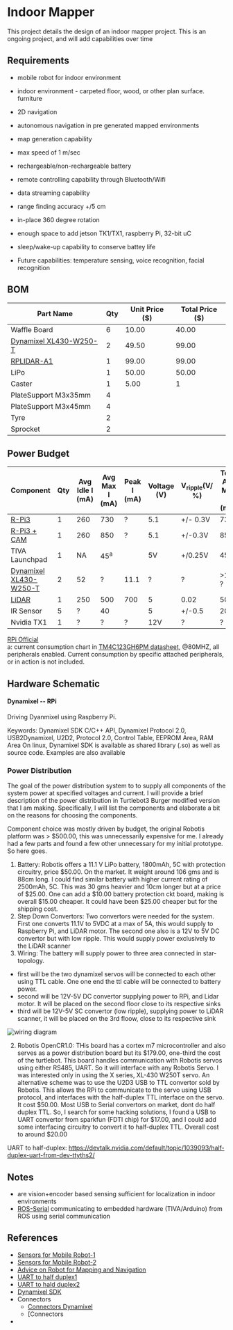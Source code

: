 # Indoor Mapper
This project details the design of an indoor mapper project. This is an ongoing project, and will add capabilities over time


## Requirements 

- mobile robot for indoor environment
- indoor environment - carpeted floor, wood, or other plan surface. furniture 
- 2D navigation
- autonomous navigation in pre generated mapped environments
- map generation capability 
- max speed of 1 m/sec
- rechargeable/non-rechargeable battery
- remote controlling capability through Bluetooth/Wifi
- data streaming capability
- range finding accuracy +/5 cm
- in-place 360 degree rotation
- enough space to add jetson TK1/TX1, raspberry Pi, 32-bit uC
- sleep/wake-up capability to conserve battey life


- Future capabilities: temperature sensing, voice recognition, facial recognition

## BOM

|Part Name|Qty|Unit Price ($)|Total Price ($)|
|---------|---|----------|-----------|
|Waffle Board|6|10.00|40.00|
|[Dynamixel XL430-W250-T](http://www.robotis.us/x-series/?price_min=0&price_max=82&sort=featured)|2|49.50|99.00|
|[RPLIDAR-A1](https://www.seeedstudio.com/RPLiDAR-A1M8-360-Degree-Laser-Scanner-Kit-12M-Range-p-3072.html)|1|99.00|99.00|
|LiPo|1|50.00|50.00|
|Caster|1|5.00|1|
|PlateSupport M3x35mm|4|||
|PlateSupport M3x45mm|4|||
|Tyre|2|||
|Sprocket|2||


## Power Budget

|Component|Qty|Avg Idle I (mA)|Avg Max I (mA)|Peak I (mA)|Voltage (V)|V<sub>ripple</sub>(V/ %)|Total Avg Max I (mA)|
|---------|---|---------------|----------------------|-----------|-----------|------------------------|------------|
|[R-Pi3](https://www.pidramble.com/wiki/benchmarks/power-consumption)|1  |260            |730                   |?          | 5.1       |+/- 0.3V                     | 730|
|[R-Pi3 + CAM](https://raspi.tv/2016/how-much-power-does-raspberry-pi3b-use-how-fast-is-it-compared-to-pi2b)|1|260            |850                   |?          |5.1          |+/-0.3V                      |850|
|TIVA Launchpad|1|NA          |45<sup>a</sup>        |           |5V         |+/0.25V                 |45|
|[Dynamixel XL430-W250-T](http://support.robotis.com/en/)|2     |52                    |?          |11.1       |?                       |?|>100 ?|
|[LiDAR](http://bucket.download.slamtec.com/8e7a1f4490a235717b43fccaf7dcae325dda7dc8/LD108_SLAMTEC_rplidar_datasheet_A1M8_v2.1_en.pdf)    |1   |250           |500                   |700        |5          |0.02                    |500|
|IR Sensor|5   |?             |40                    |           |5          |+/-0.5                  |200|
|Nvidia TX1|1  |?             |?                     |?          |12V        |?                       |?| 

[RPi Official](https://www.raspberrypi.org/documentation/faqs/#pi-power) </br>
a: current consumption chart in [TM4C123GH6PM datasheet](http://www.ti.com/lit/ds/symlink/tm4c123gh6pm.pdf), @80MHZ, all peripherals enabled. Current consumption by specific attached peripherals, or in action is not included. 


## Hardware Schematic

#### Dynamixel -- RPi 
Driving Dyanmixel using Raspberry Pi.

Keywords: Dynamixel SDK C/C++ API, Dynamixel Protocol 2.0, USB2Dynamixel, U2D2, Protocol 2.0, Control Table, EEPROM Area, RAM Area
On linux, Dynamixel SDK is available as shared library (.so) as well as source code. Examples are also available




### Power Distribution 
The goal of the power distribution system to to supply all components of the system power at specified voltages and current. I will provide a brief description of the power distribution in Turtlebot3 Burger modified version that I am making. Specifically, I will list the components and elaborate a bit on the reasons for choosing the components. 

Component choice was mostly driven by budget, the original Robotis platform was > $500.00, this was unnecessarily expensive for me. I already had a few parts and found a few other unnecessary for my initial prototype. So here goes.

1. Battery: Robotis offers a 11.1 V LiPo battery, 1800mAh, 5C with protection circuitry, price $50.00. On the market. It weight around 106 gms and is 88cm long. I could find similar battery with higher current rating of 2500mAh, 5C. This was 30 gms heavier and 10cm longer but at a price of $25.00. One can add a $10.00 battery protection ckt board, making is overall $15.00 cheaper. It could have been $25.00 cheaper but for the shipping cost. 
2. Step Down Convertors: Two convertors were needed for the system. First one converts 11.1V to 5VDC at a max of 5A, this would supply to Raspberry Pi, and LiDAR motor. The second one also is a 12V to 5V DC convertor but with low ripple. This would supply power exclusively to the LiDAR scanner
3. Wiring:
The battery will supply power to three area connected in star-topology. 
- first will be the two dynamixel servos will be connected to each other using TTL cable. One one end the ttl cable will be connected to battery power. 
- second will be 12V-5V DC convertor supplying power to RPi, and Lidar motor. It will be placed on the second floor close to its respective sinks
- third will be 12V-5V SC convertor (low ripple), supplying power to LiDAR scanner, it will be placed on the 3rd floow, close to its respective sink

![wiring diagram](images/power_wiring.png)


2. Robotis OpenCR1.0: THis board has a cortex m7 microcontroller and also serves as a power distribution board but its $179.00, one-third the cost of the turtlebot. This board handles communication with Robotis servos using either RS485, UART. So it will interface with any Robotis Servo. I was interested only in using the X series, XL-430 W250T servo. An alternative scheme was to use the U2D3 USB to TTL convertor sold by Robotis. This allows the RPi to communicate to the servo using USB protocol, and interfaces with the half-duplex TTL interface on the servo. It cost $50.00. Most USB to Serial convertors on market, dont do half duplex TTL. So, I search for some hacking solutions, I found a USB to UART convertor from sparkfun (FDTI chip) for $17.00, and I could add some interfacing circuitry to convert it to half-duplex TTL. Overall cost to around $20.00


UART to half-duplex: https://devtalk.nvidia.com/default/topic/1039093/half-duplex-uart-from-dev-ttyths2/




## Notes
- are vision+encoder based sensing sufficient for localization in indoor environments
- [ROS-Serial](http://wiki.ros.org/rosserial) communicating to embedded hardware (TIVA/Arduino) from ROS using serial communication

## References
- [Sensors for Mobile Robot-1](https://www.sensorsmag.com/components/choosing-best-sensors-for-a-mobile-robot-part-one)
- [Sensors for Mobile Robot-2](https://www.sensorsmag.com/components/choosing-best-sensors-for-a-mobile-robot-part-two)
- [Advice on Robot for Mapping and Navigation](https://www.reddit.com/r/robotics/comments/3mv3q2/robot_mapping_and_navigation_question/)
- [UART to half duplex1](https://devtalk.nvidia.com/default/topic/1039093/half-duplex-uart-from-dev-ttyths2/)
- [UART to hald duplex2](https://wot.lv/using-dynamixels-roboplus-without-usb2dynamixel.html)
- [Dynamixel SDK](http://emanual.robotis.com/docs/en/software/dynamixel/dynamixel_sdk/overview/)
- Connectors
  - [Connectors Dynamixel](http://support.robotis.com/en/product/actuator/dynamixel/dxl_connector.htm) 
  - [Connectors 
- 
